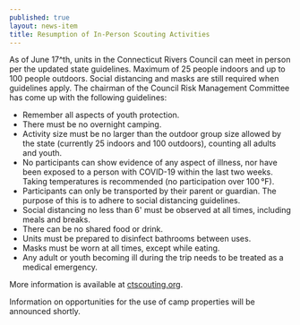 ```yaml
---
published: true
layout: news-item
title: Resumption of In-Person Scouting Activities
---
```


As of June 17^th, units in the Connecticut Rivers Council can meet in person per the updated state guidelines.  Maximum of 25 people indoors and up to 100 people outdoors.  Social distancing and masks are still required when guidelines apply.  The chairman of the Council Risk Management Committee has come up with the following guidelines:

- Remember all aspects of youth protection.
- There must be no overnight camping.
- Activity size must be no larger than the outdoor group size allowed by the state (currently 25 indoors and 100 outdoors), counting all adults and youth.
- No participants can show evidence of any aspect of illness, nor have been exposed to a person with COVID-19 within the last two weeks. Taking temperatures is recommended (no participation over 100&thinsp;&deg;F).
- Participants can only be transported by their parent or guardian.  The purpose of this is to adhere to social distancing guidelines.
- Social distancing no less than 6' must be observed at all times, including meals and breaks.
- There can be no shared food or drink.
- Units must be prepared to disinfect bathrooms between uses.
- Masks must be worn at all times, except while eating.
- Any adult or youth becoming ill during the trip needs to be treated as a medical emergency.

More information is available at [ctscouting.org](https://ctscouting.org/covid-19-council-update/).

Information on opportunities for the use of camp properties will be announced shortly.
